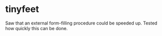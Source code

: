 # tinyfeet
Saw that an external form-filling procedure could be speeded up.
Tested how quickly this can be done.